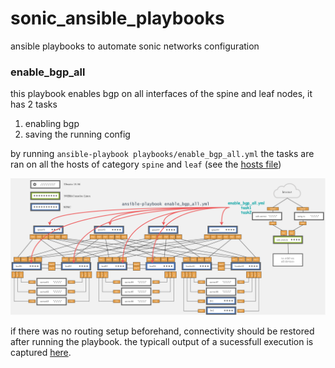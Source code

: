 # sonic_ansible_playbooks
ansible playbooks to automate sonic networks configuration

### enable_bgp_all
this playbook enables bgp on all interfaces of the spine and leaf nodes, it has 2 tasks

1. enabling bgp
2. saving the running config

by running `ansible-playbook playbooks/enable_bgp_all.yml` the tasks are ran on all the hosts of category `spine` and `leaf` (see the [hosts file](hosts))

![ansible_diagram](img/ansible_diagram.png)

if there was no routing setup beforehand, connectivity should be restored after running the playbook.
the typicall output of a sucessfull execution is captured [here](typical_output/enable_bgp_all).


